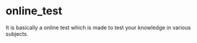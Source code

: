 # online_test
It is basically a online test which is made to test your knowledge in various subjects.
